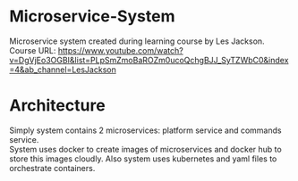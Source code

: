# Microservice-System
Microservice system created during learning course by Les Jackson.<br />
Course URL: https://www.youtube.com/watch?v=DgVjEo3OGBI&list=PLpSmZmoBaROZm0ucoQchgBJJ_SyTZWbC0&index=4&ab_channel=LesJackson

# Architecture
Simply system contains 2 microservices: platform service and commands service. <br />
System uses docker to create images of microservices and docker hub to store this images cloudly. Also system uses kubernetes and yaml files to orchestrate containers.
